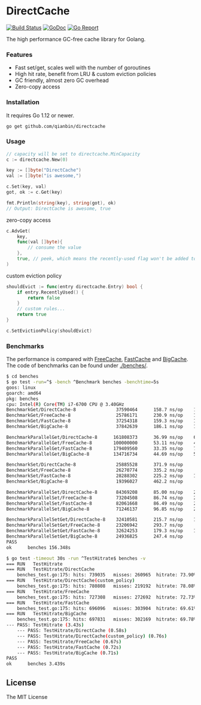 # DirectCache

[![Build Status](https://github.com/qianbin/directcache/workflows/test/badge.svg)](https://github.com/qianbin/directcache/actions)
[![GoDoc](https://godoc.org/github.com/qianbin/directcache?status.svg)](http://godoc.org/github.com/qianbin/directcache)
[![Go Report](https://goreportcard.com/badge/github.com/qianbin/directcache)](https://goreportcard.com/report/github.com/qianbin/directcache)


The high performance GC-free cache library for Golang.

### Features

- Fast set/get, scales well with the number of goroutines
- High hit rate, benefit from LRU & custom eviction policies
- GC friendly, almost zero GC overhead
- Zero-copy access

### Installation

It requires Go 1.12 or newer.

```bash
go get github.com/qianbin/directcache
```

### Usage

```go
// capacity will be set to directcache.MinCapacity
c := directcache.New(0)

key := []byte("DirectCache")
val := []byte("is awesome,")

c.Set(key, val)
got, ok := c.Get(key)

fmt.Println(string(key), string(got), ok)
// Output: DirectCache is awesome, true
```

zero-copy access 

```go
c.AdvGet(
    key, 
    func(val []byte){        
        // consume the value
    },
    true, // peek, which means the recently-used flag won't be added to the accessed entry.
)
```

custom eviction policy
```go
shouldEvict := func(entry directcache.Entry) bool {
    if entry.RecentlyUsed() {
        return false
    }
    // custom rules...
    return true
}

c.SetEvictionPolicy(shouldEvict)
```

### Benchmarks

The performance is compared with [FreeCache](https://github.com/coocood/freecache), [FastCache](https://github.com/VictoriaMetrics/fastcache) and [BigCache](https://github.com/allegro/bigcache). The code of benchmarks can be found under [./benches/](./benches/).

```bash
$ cd benches
$ go test -run=^$ -bench ^Benchmark benches -benchtime=5s
goos: linux
goarch: amd64
pkg: benches
cpu: Intel(R) Core(TM) i7-6700 CPU @ 3.40GHz
BenchmarkGet/DirectCache-8               37590464      158.7 ns/op    151.22 MB/s
BenchmarkGet/FreeCache-8                 25786171      230.9 ns/op    103.96 MB/s
BenchmarkGet/FastCache-8                 37254318      159.3 ns/op    150.64 MB/s
BenchmarkGet/BigCache-8                  37842639      186.1 ns/op    128.97 MB/s

BenchmarkParallelGet/DirectCache-8      161808373      36.99 ns/op    648.87 MB/s
BenchmarkParallelGet/FreeCache-8        100000000      53.11 ns/op    451.90 MB/s
BenchmarkParallelGet/FastCache-8        179409560      33.35 ns/op    719.61 MB/s
BenchmarkParallelGet/BigCache-8         134716734      44.69 ns/op    536.99 MB/s

BenchmarkSet/DirectCache-8               25885528      371.9 ns/op     64.54 MB/s
BenchmarkSet/FreeCache-8                 26270774      335.2 ns/op     71.60 MB/s
BenchmarkSet/FastCache-8                 28288302      225.2 ns/op    106.58 MB/s
BenchmarkSet/BigCache-8                  19396027      462.2 ns/op     51.93 MB/s

BenchmarkParallelSet/DirectCache-8       84369208      85.00 ns/op    282.34 MB/s
BenchmarkParallelSet/FreeCache-8         73204508      86.74 ns/op    276.68 MB/s
BenchmarkParallelSet/FastCache-8         82061668      86.49 ns/op    277.50 MB/s
BenchmarkParallelSet/BigCache-8          71246137      96.85 ns/op    247.81 MB/s

BenchmarkParallelSetGet/DirectCache-8    32410581      215.7 ns/op    111.26 MB/s
BenchmarkParallelSetGet/FreeCache-8      23206942      293.7 ns/op     81.71 MB/s
BenchmarkParallelSetGet/FastCache-8      32624253      179.3 ns/op    133.87 MB/s
BenchmarkParallelSetGet/BigCache-8       24936825      247.4 ns/op     97.02 MB/s
PASS
ok  	benches	156.348s
```

```bash
$ go test -timeout 30s -run ^TestHitrate$ benches -v
=== RUN   TestHitrate
=== RUN   TestHitrate/DirectCache
    benches_test.go:175: hits: 739035	misses: 260965	hitrate: 73.90%
=== RUN   TestHitrate/DirectCache(custom_policy)
    benches_test.go:175: hits: 780808	misses: 219192	hitrate: 78.08%
=== RUN   TestHitrate/FreeCache
    benches_test.go:175: hits: 727308	misses: 272692	hitrate: 72.73%
=== RUN   TestHitrate/FastCache
    benches_test.go:175: hits: 696096	misses: 303904	hitrate: 69.61%
=== RUN   TestHitrate/BigCache
    benches_test.go:175: hits: 697831	misses: 302169	hitrate: 69.78%
--- PASS: TestHitrate (3.43s)
    --- PASS: TestHitrate/DirectCache (0.58s)
    --- PASS: TestHitrate/DirectCache(custom_policy) (0.76s)
    --- PASS: TestHitrate/FreeCache (0.67s)
    --- PASS: TestHitrate/FastCache (0.72s)
    --- PASS: TestHitrate/BigCache (0.71s)
PASS
ok  	benches	3.439s
```

## License

The MIT License
